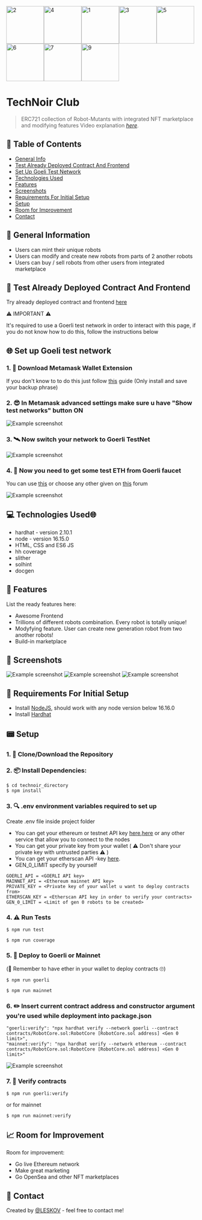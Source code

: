 <img src="/helpers/READMEpng/2.png" alt="2" width="100" height="100" /><img src="/helpers/READMEpng/4.png" alt="4" width="100" height="100" /><img src="/helpers/READMEpng/1.png" alt="1" width="100" height="100" /><img src="/helpers/READMEpng/3.png" alt="3" width="100" height="100" /><img src="/helpers/READMEpng/5.png" alt="5" width="100" height="100" /><img src="/helpers/READMEpng/6.png" alt="6" width="100" height="100" /><img src="/helpers/READMEpng/7.png" alt="7" width="100" height="100" /><img src="/helpers/READMEpng/9.png" alt="9" width="100" height="100" />

# TechNoir Club
> ERC721 collection of Robot-Mutants with integrated  NFT marketplace and modifying features
> Video explanation [_here_](https://drive.google.com/file/d/1JPvMUQxbuEBp40pdK7pxdyd1Wr5WGBuu/view?usp=sharing). 

## 📁 Table of Contents
* [General Info](#-general-information)
* [Test Already Deployed Contract And Frontend](#-test-already-deployed-contract-and-frontend)
* [Set Up Goeli Test Network](#-set-up-goerli-test-network)
* [Technologies Used](#-technologies-used)
* [Features](#-features)
* [Screenshots](#-screenshots)
* [Requirements For Initial Setup](#-requirements-for-initial-setup)
* [Setup](#-setup)
* [Room for Improvement](#-room-for-improvement)
* [Contact](#-contact)

## 🚩 General Information
- Users can mint their unique robots 
- Users can modify and create new robots from parts of 2 another robots 
- Users can buy / sell robots from other users from integrated marketplace

## 🧪 Test Already Deployed Contract And Frontend
Try already deployed contract and frontend [here](https://ileskov.github.io/TechnoirClub/index.html)

⚠️ IMPORTANT ⚠️ 

It's required to use a Goerli test network in order to interact with this page, if you do not know how to do this, follow the instructions below

## 🌐 Set up Goeli test network
### 1. 💾 Download Metamask Wallet Extension
If you don't know to to do this just follow [this](https://www.cryptonary.com/cryptoschool/tutorial-how-to-download-set-up-use-metamask/) guide (Only install and save your backup phrase)
### 2. 😎 In Metamask advanced settings make sure u have "Show test networks" button ON
![Example screenshot](./helpers/READMEpng/Screenshot4.png)
### 3. 🛰️ Now switch your network to Goerli TestNet
![Example screenshot](./helpers/READMEpng/Screenshot5.png)
### 4. 🚰 Now you need to get some test ETH from Goerli faucet
You can use [this](https://goerli-faucet.pk910.de/) or choose any other given on [this](https://forum.openzeppelin.com/t/goerli-testnet-faucets/26710) forum


![Example screenshot](./helpers/READMEpng/Screenshot8.png)



## 💻 Technologies Used🌐
- hardhat - version 2.10.1
- node - version 16.15.0
- HTML, CSS and ES6 JS
- hh coverage
- slither
- solhint
- docgen


## 🌟 Features
List the ready features here:
- Awesome Frontend
- Trillions of different robots combination. Every robot is totally unique!
- Modyfying feature. User can create new generation robot from two another robots!
- Build-in marketplace


## 🎦 Screenshots
![Example screenshot](./helpers/READMEpng/Screenshot.png)
![Example screenshot](./helpers/READMEpng/Screenshot1.png)
![Example screenshot](./helpers/READMEpng/Screenshot3.png)

## 👀 Requirements For Initial Setup
- Install [NodeJS](https://nodejs.org/en/), should work with any node version below 16.16.0
- Install [Hardhat](https://hardhat.org/)


## 📟 Setup
### 1. 💾 Clone/Download the Repository
### 2. 📦 Install Dependencies:
```
$ cd technoir_directory
$ npm install
```
### 3. 🔍  .env environment variables required to set up
Create .env file inside project folder
- You can get your ethereum or testnet API key [here](https://infura.io/dashboard/ethereum),[here](https://www.alchemy.com) or any other service that allow you to connect to the nodes
- You can get your private key from your wallet ( ⚠️ Don't share your private key with untrusted parties ⚠️ ) 
- You can get your etherscan API -key [here](https://etherscan.io/myapikey).
- GEN_0_LIMIT specify by yourself
```
GOERLI_API = <GOERLI API key>
MAINNET_API = <Ethereum mainnet API key>
PRIVATE_KEY = <Private key of your wallet u want to deploy contracts from>
ETHERSCAN_KEY = <Etherscan API key in order to verify your contracts>
GEN_0_LIMIT = <Limit of gen 0 robots to be created>
```

### 4. ⚠️ Run Tests
```
$ npm run test
```

```
$ npm run coverage
```

### 5. 🚀 Deploy to Goerli or Mainnet
(🧐 Remember to have ether in your wallet to deploy contracts 🙄)
```
$ npm run goerli
``` 
```
$ npm run mainnet 
``` 

### 6. ✏️ Insert current contract address and constructor argument you're used while deployment into package.json
```
"goerli:verify": "npx hardhat verify --network goerli --contract contracts/RobotCore.sol:RobotCore [RobotCore.sol address] <Gen 0 limit>",
"mainnet:verify": "npx hardhat verify --network ethereum --contract contracts/RobotCore.sol:RobotCore [RobotCore.sol address] <Gen 0 limit>"
```
![Example screenshot](./helpers/READMEpng/Screenshot7.png)

### 7. 📜 Verify contracts
```
$ npm run goerli:verify 
```
or for mainnet
```
$ npm run mainnet:verify
```


## 📈 Room for Improvement

Room for improvement:
- Go live Ethereum network
- Make great marketing
- Go OpenSea and other NFT marketplaces


## 💬 Contact
Created by [@LESKOV](https://www.linkedin.com/in/ivan-lieskov-4b5664189/) - feel free to contact me!
